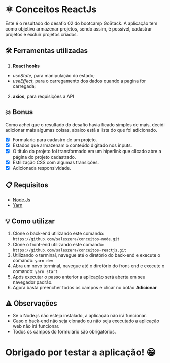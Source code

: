 # ⚛️ Conceitos ReactJs 

Este é o resultado do desafio 02 do bootcamp GoStack.
A aplicação tem como objetivo armazenar projetos, sendo assim, é possível, cadastrar projetos e excluir projetos criados.


## 🛠️ Ferramentas utilizadas
1. **React hooks**
  - *useState*, para manipulação do estado;
  - *useEffect*, para o carregamento dos dados quando a pagina for carregada;
2. **axios**, para requisições a API

## 💥️ Bonus
Como achei que o resultado do desafio havia ficado simples de mais, decidi adicionar mais algumas coisas, abaixo está a lista do que foi adicionado.
- [x] Formulario para cadastro de um projeto.
- [x] Estados que armazenam o conteúdo digitado nos inputs.
- [x] O titulo do projeto foi transformado em um hiperlink que clicado abre a página do projeto cadastrado.
- [x] Estilização CSS com algumas transições.
- [x] Adicionada responsividade.

## 📋️ Requisitos
- [Node.Js](https://nodejs.org/en/download/)
- [Yarn](https://yarnpkg.com/lang/en/docs/install/)

## 💡️ Como utilizar
1. Clone o back-end utilizando este comando: ```https://github.com/saleszera/conceitos-node.git```
2. Clone o front-end utilizando este comando: ```https://github.com/saleszera/conceitos-reactjs.git```
3. Utilizando o terminal, navegue até o diretório do back-end e execute o comando: ```yarn dev```
4. Abra um novo terminal, navegue até o diretório do front-end e execute o comando: ```yarn start```
5. Após executar o passo anterior a aplicação será aberta em seu navegador padrão.
6. Agora basta preencher todos os campos e clicar no botão **Adicionar**

## ⚠️ Observações
- Se o Node.js não esteja instalado, a aplicação não irá funcionar.
- Caso o back-end não seja clonado ou não seja executado a aplicação web não irá funcionar.
- Todos os campos do formulário são obrigatórios.

# Obrigado por testar a aplicação! 😁️
